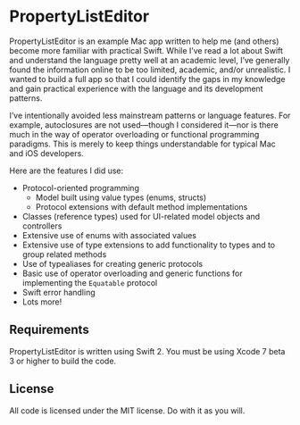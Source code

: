 # PropertyListEditor

PropertyListEditor is an example Mac app written to help me (and others) become more familiar with
practical Swift. While I’ve read a lot about Swift and understand the language pretty well at an
academic level, I’ve generally found the information online to be too limited, academic, and/or
unrealistic. I wanted to build a full app so that I could identify the gaps in my knowledge and gain
practical experience with the language and its development patterns.

I’ve intentionally avoided less mainstream patterns or language features. For example, autoclosures
are not used—though I considered it—nor is there much in the way of operator overloading or
functional programming paradigms. This is merely to keep things understandable for typical Mac and
iOS developers.

Here are the features I did use:

* Protocol-oriented programming
    * Model built using value types (enums, structs)
    * Protocol extensions with default method implementations
* Classes (reference types) used for UI-related model objects and controllers
* Extensive use of enums with associated values
* Extensive use of type extensions to add functionality to types and to group related methods
* Use of typealiases for creating generic protocols
* Basic use of operator overloading and generic functions for implementing the `Equatable` protocol
* Swift error handling
* Lots more!


## Requirements

PropertyListEditor is written using Swift 2. You must be using Xcode 7 beta 3 or higher to build the
code.


## License

All code is licensed under the MIT license. Do with it as you will.
